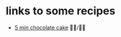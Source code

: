 links to some recipes
=====================

- [5 min chocolate cake](https://prettysimplesweet.com/5-minute-chocolate-mug-cake/) 🍫🧁/🚫🥛
